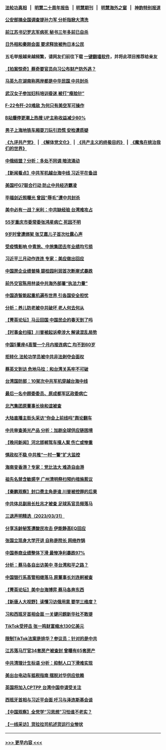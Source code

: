 #### [法轮功真相](https://github.com/gfw-breaker/truth/blob/master/README.md?t=0) &nbsp;&nbsp;|&nbsp;&nbsp; [明慧二十周年报告](https://github.com/gfw-breaker/mh-reports/blob/master/README.md?t=0) &nbsp;&nbsp;|&nbsp;&nbsp;[明慧期刊](https://github.com/gfw-breaker/mh-qikan) &nbsp;&nbsp;|&nbsp;&nbsp; [明慧海外之窗](https://github.com/gfw-breaker/mh-news/blob/master/README.md?t=0) &nbsp;&nbsp;|&nbsp;&nbsp; [神韵特别报道](https://github.com/gfw-breaker/mh-news/blob/master/shenyun.md?t=0)
#### [公安部搞全国调查提孙力军 分析指掀大清洗](../pages/nsc413/n13963917.md?t=04030043) 
#### [前江苏书记罗志军病死 秘书三年多前已自杀](../pages/nsc413/n13963913.md?t=04030043) 
#### [日外相和秦刚会面 要求释放被拘日本公民](../pages/nsc413/n13963864.md?t=04030043) 
#### 五毛举报越来越频繁，请网友们前往下载 [一键翻墙软件](https://github.com/gfw-breaker/ssr-accounts)，并将此项目推荐给亲友
#### [【拍案惊奇】蔡奇要官员向习公布财产防外逃？](../pages/nsc413/n13963293.md?t=04030043) 
#### [马英九在湖南称两岸都是中华民国 中共封杀](../pages/nsc413/n13963848.md?t=04030043) 
#### [武汉女子参加妇科培训昏迷 被打“瘦脸针”](../pages/nsc413/n13963798.md?t=04030043) 
#### [F-22令歼-20难敌 为何只有美空军可操作](../pages/nsc413/n13961165.md?t=04030043) 
#### [B站爆停更潮上热搜 UP主称收益减少80%](../pages/nsc413/n13963757.md?t=04030043) 
#### [男子上海地铁车厢耍刀玩引恐慌 安检遭质疑](../pages/nsc413/n13963659.md?t=04030043) 
#### [《九评共产党》](https://github.com/begood0513/9ping.md/blob/master/README.md) &nbsp;|&nbsp; [《解体党文化》](../../../../jtdwh.md/blob/master/README.md)  &nbsp;|&nbsp; [《共产主义的终极目的》](../../../../gczydzjmd.md/blob/master/README.md) &nbsp;|&nbsp; [《魔鬼在统治我们的世界》](../../../../mgztzwmdsj.md/blob/master/README.md) 
#### [中俄结盟？分析：多处不同调 暗流涌动](../pages/nsc413/n13962899.md?t=04030043) 
#### [【新闻看点】中共军机越台海中线 习近平在备战](../pages/nsc413/n13963483.md?t=04030043) 
#### [美国吁G7联合行动 防止中共经济霸凌](../pages/nsc413/n13963564.md?t=04030043) 
#### [毕福剑近照曝光 曾因“辱毛”遭中共封杀](../pages/nsc413/n13963534.md?t=04030043) 
#### [美中必有一战？米利：中共缺经验 台湾难攻占](../pages/nsc413/n13963490.md?t=04030043) 
#### [55岁重庆市委常委张鸿星病亡 死因不明](../pages/nsc413/n13963498.md?t=04030043) 
#### [9岁时曾遭绑架 张艾嘉儿子首次吐露心声](../pages/nsc413/n13963429.md?t=04030043) 
#### [受疫情影响 中青旅、中旅集团去年业绩均亏损](../pages/nsc413/n13963436.md?t=04030043) 
#### [习近平三月动作连连 专家：美应做出回应](../pages/nsc413/n13963399.md?t=04030043) 
#### [中国房企业绩普降 碧桂园利润首次断崖式暴跌](../pages/nsc413/n13963401.md?t=04030043) 
#### [前外交官陈用林谈中共海外部署“执法力量”](../pages/nsc413/n13963332.md?t=04030043) 
#### [中国造智能起重机遍布世界 引各国安全担忧](../pages/nsc413/n13963383.md?t=04030043) 
#### [分析：养儿防老被中共破坏 老人何去何从](../pages/nsc413/n13962933.md?t=04030043) 
#### [【菁英论坛】马云回国 中国民企的春天到了吗](../pages/nsc413/n13963374.md?t=04030043) 
#### [【时事金扫描】川普被起诉牵涉大 解读混乱局势](../pages/nsc413/n13963361.md?t=04030043) 
#### [中国5董座4高管一个月内接连病亡 均不到60岁](../pages/nsc413/n13963378.md?t=04030043) 
#### [拒转化 法轮功学员被中共非法剥夺会面权](../pages/nsc413/n13961975.md?t=04030043) 
#### [蔡英文到访 危地马拉：和台湾关系牢不可破](../pages/nsc413/n13963323.md?t=04030043) 
#### [台湾国防部：10架次中共军机穿越台海中线](../pages/nsc413/n13963316.md?t=04030043) 
#### [最后一名中顾委委员、原成都军区政委病亡](../pages/nsc413/n13963291.md?t=04030043) 
#### [北汽集团原董事长徐和谊被查](../pages/nsc413/n13963257.md?t=04030043) 
#### [大陆直播主街头采访“你会上前线吗”舆论翻车](../pages/nsc413/n13963229.md?t=04030043) 
#### [中共审查美光产品 分析：加剧全球供应链困境](../pages/nsc413/n13963146.md?t=04030043) 
#### [【晚间新闻】河北邯郸驾车撞人案 伤亡或惨重](../pages/nsc413/n13962711.md?t=04030043) 
#### [惧政权不稳 中共推“一村一警”扩大监控](../pages/nsc413/n13963063.md?t=04030043) 
#### [海南变香港？专家：党比法大 难造自由港](../pages/nsc413/n13962292.md?t=04030043) 
#### [祖先名禁含敏感字 广州清明祭扫预约措施惹议](../pages/nsc413/n13963038.md?t=04030043) 
#### [【秦鹏观察】封口费主角是谁 川普被控罪的后果](../pages/nsc413/n13962862.md?t=04030043) 
#### [中共体总副局长杜兆才被查 足球系官员频落马](../pages/nsc413/n13962903.md?t=04030043) 
#### [三退声明精选（2023/03/31）](../pages/nsc413/n13962948.md?t=04030043) 
#### [分享冻龄秘笈遭酸民攻击 伊能静高EQ回应](../pages/nsc413/n13962773.md?t=04030043) 
#### [张国立现身大学开讲 自称是院长 网络炸锅](../pages/nsc413/n13962807.md?t=04030043) 
#### [中国券商业绩整体下滑 最惨净利暴跌97%](../pages/nsc413/n13962821.md?t=04030043) 
#### [分析：蔡马各自出访美中 寻台湾和平之路？](../pages/nsc413/n13962624.md?t=04030043) 
#### [中国银行系高管相继落马 原董事长刘连舸被查](../pages/nsc413/n13962810.md?t=04030043) 
#### [【菁英论坛】美中台海博弈 蔡马各奔东西](../pages/nsc413/n13962795.md?t=04030043) 
#### [【新唐人大视野】读懂习访俄用意 要学三维度？](../pages/nsc413/n13962789.md?t=04030043) 
#### [习和西班牙首相会面 一关键问题新华社不敢提](../pages/nsc413/n13962806.md?t=04030043) 
#### [TikTok受抨击 张一鸣财富缩水130亿美元](../pages/nsc413/n13962772.md?t=04030043) 
#### [限制TikTok法案是排华？参议员：针对的是中共](../pages/nsc413/n13962784.md?t=04030043) 
#### [江苏落马厅官34套房产被查封 曾曝有65套房产](../pages/nsc413/n13962774.md?t=04030043) 
#### [中共清理计生标语 分析：抑制人口下滑难实现](../pages/nsc413/n13962782.md?t=04030043) 
#### [美出台电动车抵税指南 摆脱对华供应依赖](../pages/nsc413/n13962673.md?t=04030043) 
#### [英国将加入CPTPP 台湾中国申请受关注](../pages/nsc413/n13962671.md?t=04030043) 
#### [西班牙首相与习近平会面 吁习与泽连斯基会谈](../pages/nsc413/n13962758.md?t=04030043) 
#### [【中国观察】全党学“习思想”习怕谁不老实？](../pages/nsc413/n13962733.md?t=04030043) 
#### [【一线采访】货拉拉司机述货运行业惨状](../pages/nsc413/n13962740.md?t=04030043) 

----
#### [ >>> 更早内容 <<< ](../indexes/nsc413-earlier.md)
